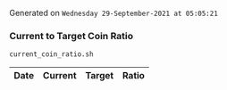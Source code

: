 Generated on `Wednesday 29-September-2021 at 05:05:21`

### Current to Target Coin Ratio
`current_coin_ratio.sh`

Date|Current|Target|Ratio
---|---|---|---
